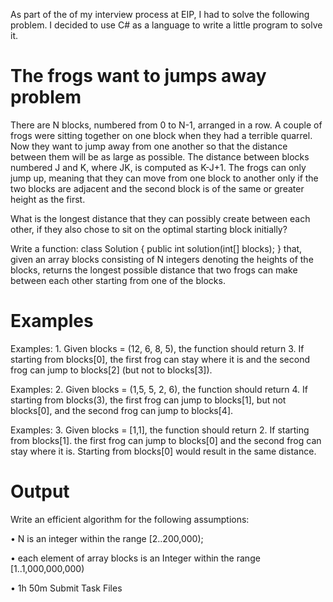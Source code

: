 As part of the of my interview process at EIP, I had to solve the following problem. I decided to use C# as a language to write a little program to solve it.

# The frogs want to jumps away problem

There are N blocks, numbered from 0 to N-1, arranged in a row. A couple of frogs were sitting together on one block when they had a terrible quarrel. Now they want to jump away from one another so that the distance between them will be as large as possible. The distance between blocks numbered J and K, where JK, is computed as K-J+1. The frogs can only jump up, meaning that they can move from one block to another only if the two blocks are adjacent and the second block is of the same or greater height as the first. 

What is the longest distance that they can possibly create between each other, if they also chose to sit on the optimal starting block initially? 

Write a function: class Solution { public int solution(int[] blocks); } that, given an array blocks consisting of N integers denoting the heights of the blocks, returns the longest possible distance that two frogs can make between each other starting from one of the blocks. 



# Examples
Examples: 1. Given blocks = (12, 6, 8, 5), the function should return 3. If starting from blocks[0], the first frog can stay where it is and the second frog can jump to blocks[2] (but not to blocks[3]). 

Examples: 2. Given blocks = (1,5, 5, 2, 6), the function should return 4. If starting from blocks(3), the first frog can jump to blocks[1], but not blocks[0], and the second frog can jump to blocks[4]. 

Examples: 3. Given blocks = [1,1], the function should return 2. If starting from blocks[1]. the first frog can jump to blocks[0] and the second frog can stay where it is. Starting from blocks[0] would result in the same distance.

# Output
Write an efficient algorithm for the following assumptions:

• N is an integer within the range [2..200,000);

• each element of array blocks is an Integer within the range [1..1,000,000,000)

• 1h 50m Submit Task Files
